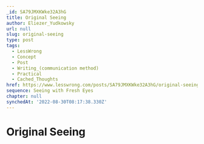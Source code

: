 ```yaml
---
_id: SA79JMXKWke32A3hG
title: Original Seeing
author: Eliezer_Yudkowsky
url: null
slug: original-seeing
type: post
tags:
  - LessWrong
  - Concept
  - Post
  - Writing_(communication method)
  - Practical
  - Cached_Thoughts
href: https://www.lesswrong.com/posts/SA79JMXKWke32A3hG/original-seeing
sequence: Seeing with Fresh Eyes
chapter: null
synchedAt: '2022-08-30T08:17:38.330Z'
---
```

# Original Seeing


